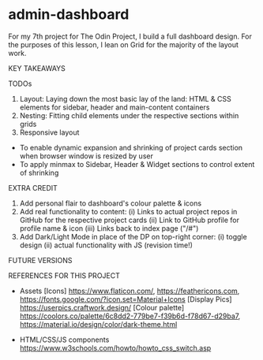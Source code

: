 # admin-dashboard

For my 7th project for The Odin Project, I build a full dashboard design. For the purposes of this lesson, I lean on Grid for the majority of the layout work. 


KEY TAKEAWAYS

TODOs
1. Layout: Laying down the most basic lay of the land: HTML & CSS elements for sidebar, header and main-content containers
2. Nesting: Fitting child elements under the respective sections within grids
3. Responsive layout
- To enable dynamic expansion and shrinking of project cards section when browser window is resized by user
- To apply minmax to Sidebar, Header & Widget sections to control extent of shrinking

EXTRA CREDIT
1. Add personal flair to dashboard's colour palette & icons 
2. Add real functionality to content: (i) Links to actual project repos in GitHub for the respective project cards (ii) Link to GitHub profile for profile name & icon (iii) Links back to index page ("/#")
3. Add Dark/Light Mode in place of the DP on top-right corner: (i) toggle design (ii) actual functionality with JS (revision time!)

FUTURE VERSIONS


REFERENCES FOR THIS PROJECT
- Assets
[Icons] https://www.flaticon.com/, https://feathericons.com, https://fonts.google.com/?icon.set=Material+Icons
[Display Pics] https://userpics.craftwork.design/
[Colour palette] https://coolors.co/palette/6c8dd2-779be7-f39b6d-f78d67-d29ba7, https://material.io/design/color/dark-theme.html

- HTML/CSS/JS components
https://www.w3schools.com/howto/howto_css_switch.asp

